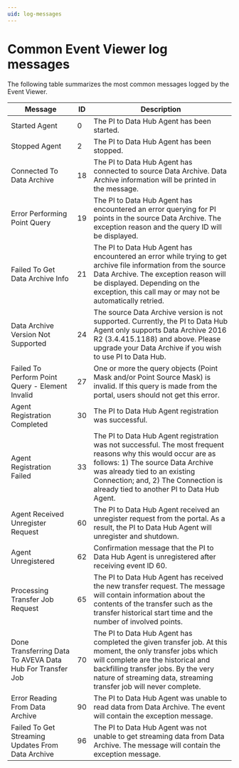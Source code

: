 ```yaml
---
uid: log-messages
---
```


# Common Event Viewer log messages

The following table summarizes the most common messages logged by the Event Viewer.

Message | ID   | Description
---------|----------|---------
 Started Agent | 0 | The PI to Data Hub Agent has been started.
 Stopped Agent | 2 | The PI to Data Hub Agent has been stopped.
 Connected To Data Archive | 18 | The PI to Data Hub Agent has connected to source Data Archive. Data Archive information will be printed in the message.
 Error Performing Point Query | 19 | The PI to Data Hub Agent has encountered an error querying for PI points in the source Data Archive. The exception reason and the query ID will be displayed.
Failed To Get Data Archive Info | 21 | The PI to Data Hub Agent has encountered an error while trying to get archive file information from the source Data Archive. The exception reason will be displayed. Depending on the exception, this call may or may not be automatically retried.
Data Archive Version Not Supported | 24 | The source Data Archive version is not supported. Currently, the PI to Data Hub Agent only supports Data Archive 2016 R2 (3.4.415.1188) and above. Please upgrade your Data Archive if you wish to use PI to Data Hub.
Failed To Perform Point Query - Element Invalid | 27 | One or more the query objects (Point Mask and/or Point Source Mask) is invalid. If this query is made from the portal, users should not get this error.
Agent Registration Completed | 30 | The PI to Data Hub Agent registration was successful.
Agent Registration Failed | 33 | The PI to Data Hub Agent registration was not successful. The most frequent reasons why this would occur are as follows: 1) The source Data Archive was already tied to an existing Connection; and, 2) 	The Connection is already tied to another PI to Data Hub Agent.
Agent Received Unregister Request | 60 | The PI to Data Hub Agent received an unregister request from the portal. As a result, the PI to Data Hub Agent will unregister and shutdown.
Agent Unregistered | 62 | Confirmation message that the PI to Data Hub Agent is unregistered after receiving event ID 60.
Processing Transfer Job Request | 65 | The PI to Data Hub Agent has received the new transfer request. The message will contain information about the contents of the transfer such as the transfer historical start time and the number of involved points.
Done Transferring Data To AVEVA Data Hub For Transfer Job | 70 | The PI to Data Hub Agent has completed the given transfer job. At this moment, the only transfer jobs which will complete are the historical and backfilling transfer jobs. By the very nature of streaming data, streaming transfer job will never complete.
Error Reading From Data Archive | 90 | The PI to Data Hub Agent was unable to read data from Data Archive. The event will contain the exception message.
Failed To Get Streaming Updates From Data Archive | 96 | The PI to Data Hub Agent was not unable to get streaming data from Data Archive. The message will contain the exception message.

